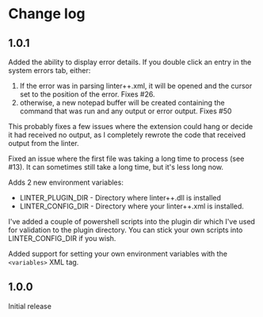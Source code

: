 # Change log

## 1.0.1

Added the ability to display error details. If you double click an entry in the system errors tab, either:

1. If the error was in parsing linter++.xml, it will be opened and the cursor set to the position of the error. Fixes #26.
1. otherwise, a new notepad buffer will be created containing the command that was run and any output or error output. Fixes #50

This probably fixes a few issues where the extension could hang or decide it had received no output, as I completely rewrote the code that received output from the linter.

Fixed an issue where the first file was taking a long time to process (see #13). It can sometimes still take a long time, but it's less long now.

Adds 2 new environment variables:
- LINTER_PLUGIN_DIR - Directory where linter++.dll is installed
- LINTER_CONFIG_DIR - Directory where your linter++.xml is installed.

I've added a couple of powershell scripts into the plugin dir which I've used for validation to the plugin directory. You can stick your own scripts into LINTER_CONFIG_DIR if you wish.

Added support for setting your own environment variables with the `<variables>` XML tag.

## 1.0.0

Initial release
